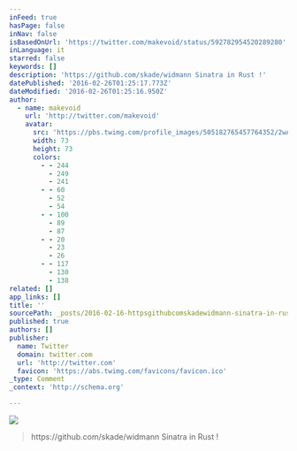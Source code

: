 ```yaml
---
inFeed: true
hasPage: false
inNav: false
isBasedOnUrl: 'https://twitter.com/makevoid/status/592782954520289280'
inLanguage: it
starred: false
keywords: []
description: 'https://github.com/skade/widmann Sinatra in Rust !'
datePublished: '2016-02-26T01:25:17.773Z'
dateModified: '2016-02-26T01:25:16.950Z'
author:
  - name: makevoid
    url: 'http://twitter.com/makevoid'
    avatar:
      src: 'https://pbs.twimg.com/profile_images/505182765457764352/2wAnUl4N_bigger.jpeg'
      width: 73
      height: 73
      colors:
        - - 244
          - 249
          - 241
        - - 60
          - 52
          - 54
        - - 100
          - 89
          - 87
        - - 20
          - 23
          - 26
        - - 117
          - 130
          - 138
related: []
app_links: []
title: ''
sourcePath: _posts/2016-02-16-httpsgithubcomskadewidmann-sinatra-in-rust.md
published: true
authors: []
publisher:
  name: Twitter
  domain: twitter.com
  url: 'http://twitter.com'
  favicon: 'https://abs.twimg.com/favicons/favicon.ico'
_type: Comment
_context: 'http://schema.org'

---
```

![](https://the-grid-user-content.s3-us-west-2.amazonaws.com/98c6cedf-a598-4431-81c6-77d0010acaba.jpg)

> https&colon;&sol;&sol;github&period;com&sol;skade&sol;widmann Sinatra in Rust &excl;